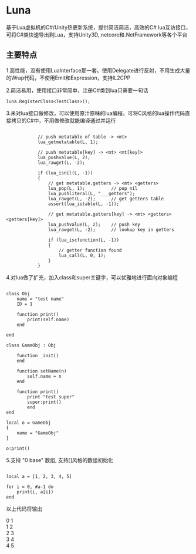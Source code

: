 # Luna
基于Lua虚拟机的C#/Unity热更新系统，提供简洁简洁，高效的C# lua互访接口，可将C#类快速导出到Lua，支持Unity3D,.netcore和.NetFramework等各个平台

## 主要特点

1.高性能，没有使用LuaInterface那一套。使用Delegate进行反射，不用生成大量的Wrap代码，不使用Emit和Expression，支持IL2CPP

2.简洁易用，使用接口非常简单，注册C#类到lua只需要一句话

```
luna.RegisterClass<TestClass>();

```

3.未对lua接口做修改，可以使用原汁原味的lua编程，可将C风格的lua操作代码直接拷贝的C#中，不用做修改就能编译通过并运行

```

            // push metatable of table -> <mt>
            lua_getmetatable(L, 1);

            // push metatable[key] -> <mt> <mt[key]>
            lua_pushvalue(L, 2);
            lua_rawget(L, -2);

            if (lua_isnil(L, -1))
            {
                // get metatable.getters -> <mt> <getters>
                lua_pop(L, 1);          // pop nil
                lua_pushliteral(L, "___getters");
                lua_rawget(L, -2);      // get getters table
                assert(lua_istable(L, -1));

                // get metatable.getters[key] -> <mt> <getters> <getters[key]>
                lua_pushvalue(L, 2);    // push key
                lua_rawget(L, -2);      // lookup key in getters

                if (lua_iscfunction(L, -1))
                {
                    // getter function found
                    lua_call(L, 0, 1);
                }
            }

```

4.对lua做了扩充，加入class和super关键字，可以优雅地进行面向对象编程

```

class Obj
	name = "test name"
	ID = 1

	function print()
		print(self.name)
	end

end

class GameObj : Obj

	function _init()
	end

	function setName(n)
		self.name = n
	end

	function print()
		print "test super"
		super:print()
    	end
end

local o = GameObj
{
	name = "GameObj"
}

o:print()

```

5.支持 "0 base" 数组, 支持[]风格的数组初始化

```

local a = [1, 2, 3, 4, 5]

for i = 0, #a-1 do
	print(i, a[i])
end

```
以上代码将输出

0 1  
1 2  
2 3  
3 4  
4 5  




